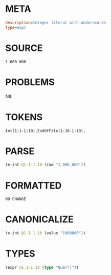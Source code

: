 # META
~~~ini
description=Integer literal with underscores
type=expr
~~~
# SOURCE
~~~roc
1_000_000
~~~
# PROBLEMS
NIL
# TOKENS
~~~zig
Int(1:1-1:10),EndOfFile(1:10-1:10),
~~~
# PARSE
~~~clojure
(e-int @1.1-1.10 (raw "1_000_000"))
~~~
# FORMATTED
~~~roc
NO CHANGE
~~~
# CANONICALIZE
~~~clojure
(e-int @1.1-1.10 (value "1000000"))
~~~
# TYPES
~~~clojure
(expr @1.1-1.10 (type "Num(*)"))
~~~

